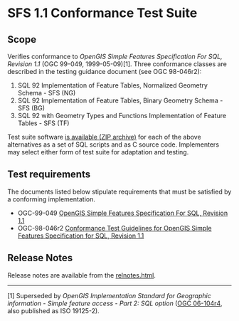 # SFS 1.1 Conformance Test Suite

## Scope

Verifies conformance to _OpenGIS Simple Features Specification For SQL,
Revision 1.1_ (OGC 99-049, 1999-05-09)[1]. Three conformance classes are
described in the testing guidance document (see OGC 98-046r2):

  1. SQL 92 Implementation of Feature Tables, Normalized Geometry Schema - SFS (NG)
  2. SQL 92 Implementation of Feature Tables, Binary Geometry Schema - SFS (BG)
  3. SQL 92 with Geometry Types and Functions Implementation of Feature Tables - SFS (TF)

Test suite software [is available (ZIP archive)](./SFSQL_1-1_Compliance_Test_Suite_Test_Resources.zip) for each
of the above alternatives as a set of SQL scripts and as C source code.
Implementers may select either form of test suite for adaptation and testing.

## Test requirements

The documents listed below stipulate requirements that must be satisfied by a
conforming implementation.

  * OGC-99-049 [OpenGIS Simple Features Specification For SQL, Revision 1.1](http://portal.opengeospatial.org/files/?artifact_id=829)
  * OGC-98-046r2 [Conformance Test Guidelines for OpenGIS Simple Features Specification for SQL, Revision 1.1](http://portal.opengeospatial.org/files/?artifact_id=7587)

## Release Notes
Release notes are available from the [relnotes.html](relnotes.html).

* * *

[1] Superseded by _OpenGIS Implementation Standard for Geographic information - Simple feature access - Part 2: SQL option_ ([OGC 06-104r4](http://portal.opengeospatial.org/files/?artifact_id=25354), also published as ISO 19125-2).

